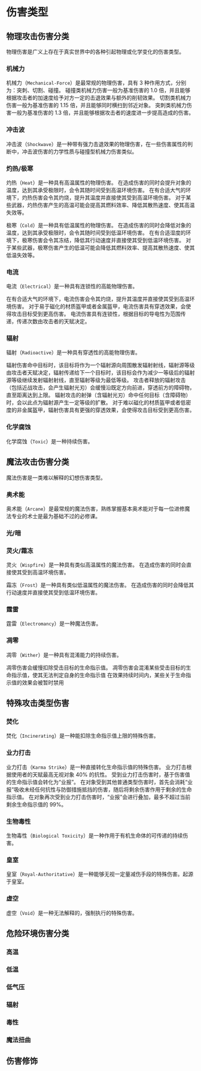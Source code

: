 # 伤害类型

## 物理攻击伤害分类

物理伤害是广义上存在于真实世界中的各种引起物理或化学变化的伤害类型。

### 机械力

机械力（`Mechanical-Force`）是最常规的物理伤害，具有 3 种作用方式，分别为：突刺、切割、碰撞。
碰撞类机械力伤害一般为基准伤害的 1.0 倍，并且能够根据攻击者的加速度给予对方一定的击退效果与额外的削韧效果。
切割类机械力伤害一般为基准伤害的 1.15 倍，并且能够同时横扫到邻近对象。
突刺类机械力伤害一般为基准伤害的 1.3 倍，并且能够根据攻击者的速度进一步提高造成的伤害。

### 冲击波

冲击波（`Shockwave`）是一种带有强力击退效果的物理伤害，在一些伤害属性的判断中，冲击波伤害的力学性质与碰撞型机械力伤害类似。

### 灼热/极寒

灼热（`Heat`）是一种具有高温属性的物理伤害。
在造成伤害的同时会提升对象的温度，达到其承受极限时，会令其随时间受到高温环境伤害。
在有合适大气的环境下，灼热伤害会令其灼烧，提升其温度并直接使其受到高温环境伤害。
对于某些武器，灼热伤害产生的高温可能会提高其燃料效率、降低其散热速度、使其高温失效等。

极寒（`Cold`）是一种具有低温属性的物理伤害。
在造成伤害的同时会降低对象的温度，达到其承受极限时，会令其随时间受到低温环境伤害。
在有合适湿度的环境下，极寒伤害会令其冻结，降低其行动速度并直接使其受到低温环境伤害。
对于某些武器，极寒伤害产生的低温可能会降低其燃料效率、提高其散热速度、使其低温失效等。

### 电流

电流（`Electrical`）是一种具有连锁性的高能物理伤害。

在有合适大气的环境下，电流伤害会令其灼烧，提升其温度并直接使其受到高温环境伤害。
对于易于磁化的材质盔甲或者金属盔甲，电流伤害具有穿透效果，会使得攻击目标受到更高伤害。
电流伤害具有连锁性，根据目标的导电性为范围传递，传递次数由攻击者的天赋决定。


### 辐射

辐射（`Radioactive`）是一种具有穿透性的高能物理伤害。

辐射伤害命中目标时，该目标将作为一个辐射源向周围散发辐射射线，辐射源等级由攻击者天赋决定，辐射传递给下一个目标时，该目标会作为减少一等级后的辐射源等级继续发射辐射射线，直至辐射等级为最低等级。
攻击者释放的辐射攻击（包括近战攻击，会产生辐射光刃）会缓慢沿既定方向前进，穿透前方的障碍物，直至距离达到上限。
辐射攻击的射弹（含辐射光刃）命中任何目标（含障碍物）时，会以此点为辐射源产生一定等级的扩散。
对于难以磁化的材质盔甲或者低密度的非金属盔甲，辐射伤害具有更强的穿透效果，会使得攻击目标受到更高伤害。

### 化学腐蚀

化学腐蚀（`Toxic`）是一种持续伤害。


## 魔法攻击伤害分类

魔法伤害是一类难以解释的幻想伤害类型。

### 奥术能

奥术能（`Arcane`）是最常规的魔法伤害，熟练掌握基本奥术能对于每一位进修魔法专业的术士是最为基础不过的必修课。
### 光/暗

### 灵火/霜冻

灵火（`Wispfire`）是一种具有类似高温属性的魔法伤害。
在造成伤害的同时会直接使其受到高温环境伤害。

霜冻（`Frost`）是一种具有类似低温属性的魔法伤害。
在造成伤害的同时会降低其行动速度并直接使其受到低温环境伤害。

### 霆雷

霆雷（`Electromancy`）是一种魔法伤害。
### 凋零

凋零（`Wither`）是一种具有混淆能力的持续伤害。

凋零伤害会缓慢扣除受击目标的生命指示值。
凋零伤害会混淆某些受击目标的生命指示值，使其无法判定自身的生命指示值
在效果持续时间内，某些关于生命指示值的效果会被暂时禁用
## 特殊攻击类型伤害

### 焚化

焚化（`Incinerating`）是一种能扣除生命指示值上限的特殊伤害。

### 业力打击

业力打击（`Karma Strike`）是一种直接转化生命指示值的特殊伤害。
业力打击根据使用者的天赋最高无视对象 40% 的抗性。
受到业力打击伤害时，基于伤害值的生命指示值会转化为“业报”。
在对象受到其他普通类型伤害时，首先会消耗“业报”吸收未经任何抗性与防御措施抵挡的伤害，随后将剩余伤害作用于剩余的生命指示值。
在对象再次受到业力打击伤害时，“业报”会进行叠加，最多不超过当前剩余生命指示值的 99%。

### 生物毒性

生物毒性（`Biological Toxicity`）是一种作用于有机生命体的可传递的持续伤害。

### 皇室

皇室（`Royal-Authoritative`）是一种能够无视一定量减伤手段的特殊伤害。起源于皇室。

### 虚空

虚空（`Void`）是一种无法解释的，强制执行的特殊伤害。

## 危险环境伤害分类

### 高温

### 低温

### 低气压

### 辐射

### 毒性

### 魔法扭曲

## 伤害修饰